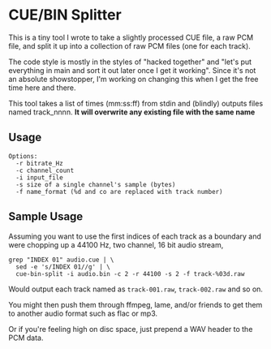 # CUE/BIN Splitter

This is a tiny tool I wrote to take a slightly processed CUE file, a raw PCM
file, and split it up into a collection of raw PCM files (one for each track).

The code style is mostly in the styles of "hacked together" and "let's put
everything in main and sort it out later once I get it working". Since it's not
an absolute showstopper, I'm working on changing this when I get the free time
here and there.

This tool takes a list of times (mm:ss:ff) from stdin and (blindly) outputs
files named track_nnnn.
**It will overwrite any existing file with the same name**


## Usage

	Options:
	  -r bitrate_Hz
	  -c channel_count
	  -i input_file
	  -s size of a single channel's sample (bytes)
	  -f name_format (%d and co are replaced with track number)


## Sample Usage

Assuming you want to use the first indices of each track as a boundary and
were chopping up a 44100 Hz, two channel, 16 bit audio stream,

	grep "INDEX 01" audio.cue | \
	  sed -e 's/INDEX 01//g' | \
	  cue-bin-split -i audio.bin -c 2 -r 44100 -s 2 -f track-%03d.raw

Would output each track named as `track-001.raw`, `track-002.raw` and so on.

You might then push them through ffmpeg, lame, and/or friends to get them to
another audio format such as flac or mp3.

Or if you're feeling high on disc space, just prepend a WAV header to the PCM
data.
